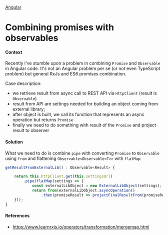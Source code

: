 [Angular](/frameworks-and-libraries/angular)
# Combining promises with observables

#### Context

Recently I've stumble upon a problem in combining `Promise` and `Observable` in Angular code.
It's not an Angular problem per se (or not even TypeScript problem) but general RxJs and ES6 promises combination.

Case description:
- we retrieve result from async call to REST API via `HttpClient` (result is `Observable`)
- result from API are settings needed for building an object coming from external library; 
- after object is built, we call its function that represents an async operation but returns `Promise`
- finally we need to do something with result of the `Promise` and project result to observer

#### Solution

What we need to do is combine `pipe` with converting `Promise` to `Observable` using `from` and flattening `Observable<Observable<T>>` with `flatMap`:

```typescript
getResultFromExternalLib() : Observable<Result> { 

    return this.httpClient.get(this.settingsUrl)
        .pipe(flatMap(settings => {
            const externalLibObject = new ExternalLibObject(settings);
            return from(externalLibObject.asyncOperation()
                .then(promiseResult => projectFinalResultFrom(promiseResult)));
    }));
}

```

#### References
- https://www.learnrxjs.io/operators/transformation/mergemap.html